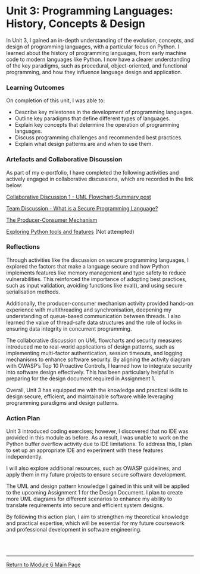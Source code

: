 # Unit 3: Programming Languages: History, Concepts & Design

In Unit 3, I gained an in-depth understanding of the evolution, concepts, and design of programming languages, with a particular focus on Python. I learned about the history of programming languages, from early machine code to modern languages like Python. I now have a clearer understanding of the key paradigms, such as procedural, object-oriented, and functional programming, and how they influence language design and application.

### Learning Outcomes
On completion of this unit, I was able to:
 - Describe key milestones in the development of programming languages.
 - Outline key paradigms that define different types of languages.
 - Explain key concepts that determine the operation of programming languages.
 - Discuss programming challenges and recommended best practices.
 - Explain what design patterns are and when to use them.

### Artefacts and Collaborative Discussion
As part of my e-portfolio, I have completed the following activities and actively engaged in collaborative discussions, which are recorded in the link below:

[Collaborative Discussion 1 - UML Flowchart-Summary post](SSD_Unit03_Summary.pdf)

[Team Discussion - What is a Secure Programming Language?](SSD_Unit03_TeamActivity.md) 

[The Producer-Consumer Mechanism](SSD_Unit03_Activity2.md) 

[Exploring Python tools and features](SSD_Unit03_Activity1.md) (Not attempted)

### Reflections
Through activities like the discussion on secure programming languages, I explored the factors that make a language secure and how Python implements features like memory management and type safety to reduce vulnerabilities. This reinforced the importance of adopting best practices, such as input validation, avoiding functions like eval(), and using secure serialisation methods.

Additionally, the producer-consumer mechanism activity provided hands-on experience with multithreading and synchronisation, deepening my understanding of queue-based communication between threads. I also learned the value of thread-safe data structures and the role of locks in ensuring data integrity in concurrent programming.

The collaborative discussion on UML flowcharts and security measures introduced me to real-world applications of design patterns, such as implementing multi-factor authentication, session timeouts, and logging mechanisms to enhance software security. By aligning the activity diagram with OWASP’s Top 10 Proactive Controls, I learned how to integrate security into software design effectively. This has been particularly helpful in preparing for the design document required in Assignment 1.

Overall, Unit 3 has equipped me with the knowledge and practical skills to design secure, efficient, and maintainable software while leveraging programming paradigms and design patterns.

### Action Plan
Unit 3 introduced coding exercises; however, I discovered that no IDE was provided in this module as before. As a result, I was unable to work on the Python buffer overflow activity due to IDE limitations. To address this, I plan to set up an appropriate IDE and experiment with these features independently.

I will also explore additional resources, such as OWASP guidelines, and apply them in my future projects to ensure secure software development.

The UML and design pattern knowledge I gained in this unit will be applied to the upcoming Assignment 1 for the Design Document. I plan to create more UML diagrams for different scenarios to enhance my ability to translate requirements into secure and efficient system designs.

By following this action plan, I aim to strengthen my theoretical knowledge and practical expertise, which will be essential for my future coursework and professional development in software engineering.

<br><br>

--- 

[Return to Module 6 Main Page](SSD_main.md)
